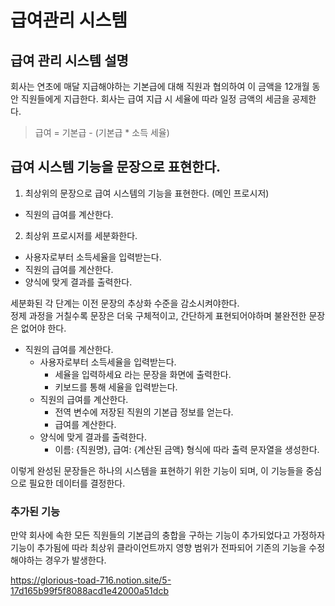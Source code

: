 # 급여관리 시스템

## 급여 관리 시스템 설명
회사는 연초에 매달 지급해야하는 기본급에 대해 직원과 협의하여 이 금액을 12개월 동안 직원들에게 지급한다.
회사는 급여 지급 시 세율에 따라 일정 금액의 세금을 공제한다.

> 급여 = 기본급 - (기본급 * 소득 세율)

## 급여 시스템 기능을 문장으로 표현한다.

1. 최상위의 문장으로 급여 시스템의 기능을 표현한다. (메인 프로시저)
* 직원의 급여를 계산한다.

2. 최상위 프로시저를 세분화한다.
* 사용자로부터 소득세율을 입력받는다.
* 직원의 급여를 계산한다.
* 양식에 맞게 결과를 출력한다.

세분화된 각 단계는 이전 문장의 추상화 수준을 감소시켜야한다.   
정제 과정을 거칠수록 문장은 더욱 구체적이고, 간단하게 표현되어야하며 불완전한 문장은 없어야 한다.
* 직원의 급여를 계산한다.  
  * 사용자로부터 소득세율을 입력받는다.      
    * 세율을 입력하세요 라는 문장을 화면에 출력한다.  
    * 키보드를 통해 세율을 입력받는다.
  * 직원의 급여를 계산한다.
    * 전역 변수에 저장된 직원의 기본급 정보를 얻는다.
    * 급여를 계산한다.
  * 양식에 맞게 결과를 출력한다.
    * 이름: {직원명}, 급여: {계산된 금액} 형식에 따라 출력 문자열을 생성한다.

이렇게 완성된 문장들은 하나의 시스템을 표현하기 위한 기능이 되며, 이 기능들을 중심으로 필요한 데이터를 결정한다.   

### 추가된 기능

만약 회사에 속한 모든 직원들의 기본급의 충합을 구하는 기능이 추가되었다고 가정하자   
기능이 추가됨에 따라 최상위 클라이언트까지 영향 범위가 전파되어 기존의 기능을 수정해야하는 경우가 발생한다.


https://glorious-toad-716.notion.site/5-17d165b99f5f8088acd1e42000a51dcb

